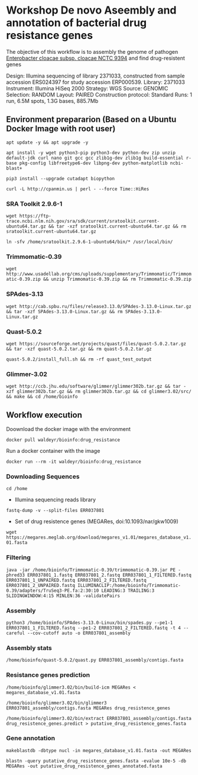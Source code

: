 # Workshop De novo Aseembly and annotation of bacterial drug resistance genes

The objective of this workflow is to assembly the genome of pathogen [Enterobacter cloacae subsp. cloacae NCTC 9394](https://www.ncbi.nlm.nih.gov/biosample/SAMEA3181516) and find drug-resistent genes

Design: Illumina sequencing of library 2371033, constructed from sample accession ERS024397 for study accession ERP000539. 
Library: 2371033
Instrument: Illumina HiSeq 2000
Strategy: WGS
Source: GENOMIC
Selection: RANDOM
Layout: PAIRED
Construction protocol: Standard
Runs: 1 run, 6.5M spots, 1.3G bases, 885.7Mb

## Environment prepararion (Based on a Ubuntu Docker Image with root user)

`apt update -y && apt upgrade -y`

`apt install -y wget python3-pip python3-dev python-dev zip unzip default-jdk curl nano git gcc gcc zlib1g-dev zlib1g build-essential r-base pkg-config libfreetype6-dev libpng-dev python-matplotlib ncbi-blast+`

`pip3 install --upgrade cutadapt biopython`

`curl -L http://cpanmin.us | perl - --force Time::HiRes`

### SRA Toolkit 2.9.6-1

`wget https://ftp-trace.ncbi.nlm.nih.gov/sra/sdk/current/sratoolkit.current-ubuntu64.tar.gz && tar -xzf sratoolkit.current-ubuntu64.tar.gz && rm sratoolkit.current-ubuntu64.tar.gz`

`ln -sfv /home/sratoolkit.2.9.6-1-ubuntu64/bin/* /usr/local/bin/`

### Trimmomatic-0.39

`wget http://www.usadellab.org/cms/uploads/supplementary/Trimmomatic/Trimmomatic-0.39.zip && unzip Trimmomatic-0.39.zip && rm Trimmomatic-0.39.zip`

### SPAdes-3.13

`wget http://cab.spbu.ru/files/release3.13.0/SPAdes-3.13.0-Linux.tar.gz && tar -xzf SPAdes-3.13.0-Linux.tar.gz && rm SPAdes-3.13.0-Linux.tar.gz`

### Quast-5.0.2

`wget https://sourceforge.net/projects/quast/files/quast-5.0.2.tar.gz && tar -xzf quast-5.0.2.tar.gz && rm quast-5.0.2.tar.gz`

`quast-5.0.2/install_full.sh && rm -rf quast_test_output`

### Glimmer-3.02

`wget http://ccb.jhu.edu/software/glimmer/glimmer302b.tar.gz && tar -xzf glimmer302b.tar.gz && rm glimmer302b.tar.gz && cd glimmer3.02/src/ && make && cd /home/bioinfo`


## Workflow execution

Doownload the docker image with the environment

`docker pull waldeyr/bioinfo:drug_resistance`

Run a docker container with the image

`docker run --rm -it waldeyr/bioinfo:drug_resistance`

### Downloading Sequences

`cd /home`

* Illumina sequencing reads library 

`fastq-dump -v --split-files ERR037801`

* Set of drug resistence genes (MEGARes, doi:10.1093/nar/gkw1009)

`wget https://megares.meglab.org/download/megares_v1.01/megares_database_v1.01.fasta`

### Filtering

`java -jar /home/bioinfo/Trimmomatic-0.39/trimmomatic-0.39.jar PE -phred33 ERR037801_1.fastq ERR037801_2.fastq ERR037801_1_FILTERED.fastq ERR037801_1_UNPAIRED.fastq ERR037801_2_FILTERED.fastq ERR037801_2_UNPAIRED.fastq ILLUMINACLIP:/home/bioinfo/Trimmomatic-0.39/adapters/TruSeq3-PE.fa:2:30:10 LEADING:3 TRAILING:3 SLIDINGWINDOW:4:15 MINLEN:36 -validatePairs`

### Assembly

`python3 /home/bioinfo/SPAdes-3.13.0-Linux/bin/spades.py --pe1-1 ERR037801_1_FILTERED.fastq --pe1-2 ERR037801_2_FILTERED.fastq -t 4 --careful --cov-cutoff auto -o ERR037801_assembly`

### Assembly stats

`/home/bioinfo/quast-5.0.2/quast.py ERR037801_assembly/contigs.fasta`

### Resistance genes prediction

`/home/bioinfo/glimmer3.02/bin/build-icm MEGARes < megares_database_v1.01.fasta`

`/home/bioinfo/glimmer3.02/bin/glimmer3 ERR037801_assembly/contigs.fasta MEGARes drug_resistence_genes`

`/home/bioinfo/glimmer3.02/bin/extract ERR037801_assembly/contigs.fasta drug_resistence_genes.predict > putative_drug_resistence_genes.fasta`

### Gene annotation

`makeblastdb -dbtype nucl -in megares_database_v1.01.fasta -out MEGARes`

`blastn -query putative_drug_resistence_genes.fasta -evalue 10e-5 -db MEGARes -out putative_drug_resistence_genes_annotated.fasta`


